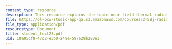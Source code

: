 ```yaml
---
content_type: resource
description: This resource explains the topic near field thermal radiation.
file: https://ol-ocw-studio-app-qa.s3.amazonaws.com/courses/2-58j-radiative-transfer-spring-2006/18a95cf847c2e3b0249e597e29b280e1_student_lect23.pdf
file_type: application/pdf
resourcetype: Document
title: student_lect23.pdf
uid: 18a95cf8-47c2-e3b0-249e-597e29b280e1
---
```

